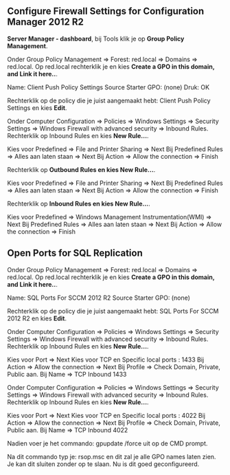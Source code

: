 ## Configure Firewall Settings for Configuration Manager 2012 R2

**Server Manager - dashboard**, bij Tools klik je op **Group Policy Management**.

Onder Group Policy Management => Forest: red.local => Domains => red.local. Op red.local rechterklik je en kies **Create a GPO in this domain, and Link it here..**. 

Name: Client Push Policy Settings
Source Starter GPO: (none)
Druk: OK

Rechterklik op de policy die je juist aangemaakt hebt: Client Push Policy Settings en kies **Edit**.
                                                                                                                                                                                                                                                                                                                                     
Onder Computer Configuration => Policies => Windows Settings => Security Settings => Windows Firewall with advanced security => Inbound Rules. Rechterklik op Inbound Rules en kies **New Rule...**.

Kies voor Predefined => File and Printer Sharing => Next
Bij Predefined Rules => Alles aan laten staan => Next
Bij Action => Allow the connection => Finish

Rechterklik op **Outbound Rules en kies New Rule...**.

Kies voor Predefined => File and Printer Sharing => Next
Bij Predefined Rules => Alles aan laten staan => Next
Bij Action => Allow the connection => Finish

Rechterklik op **Inbound Rules en kies New Rule...**.

Kies voor Predefined => Windows Management Instrumentation(WMI) => Next
Bij Predefined Rules => Alles aan laten staan => Next
Bij Action => Allow the connection => Finish

## Open Ports for SQL Replication

Onder Group Policy Management => Forest: red.local => Domains => red.local. Op red.local rechterklik je en kies **Create a GPO in this domain, and Link it here..**. 

Name: SQL Ports For SCCM 2012 R2
Source Starter GPO: (none)

Rechterklik op de policy die je juist aangemaakt hebt: SQL Ports For SCCM 2012 R2 en kies **Edit**.

Onder Computer Configuration => Policies => Windows Settings => Security Settings => Windows Firewall with advanced security => Inbound Rules. Rechterklik op Inbound Rules en kies **New Rule...**.

Kies voor Port => Next
Kies voor TCP en Specific local ports : 1433
Bij Action => Allow the connection => Next
Bij Profile => Check Domain, Private, Public aan.
Bij Name => TCP Inbound 1433

Onder Computer Configuration => Policies => Windows Settings => Security Settings => Windows Firewall with advanced security => Inbound Rules. Rechterklik op Inbound Rules en kies **New Rule...**.

Kies voor Port => Next
Kies voor TCP en Specific local ports : 4022
Bij Action => Allow the connection => Next
Bij Profile => Check Domain, Private, Public aan.
Bij Name => TCP Inbound 4022

Nadien voer je het commando: gpupdate /force uit op de CMD prompt. 

Na dit commando typ je: rsop.msc en dit zal je alle GPO names laten zien. Je kan dit sluiten zonder op te slaan. Nu is dit goed geconfigureerd.

